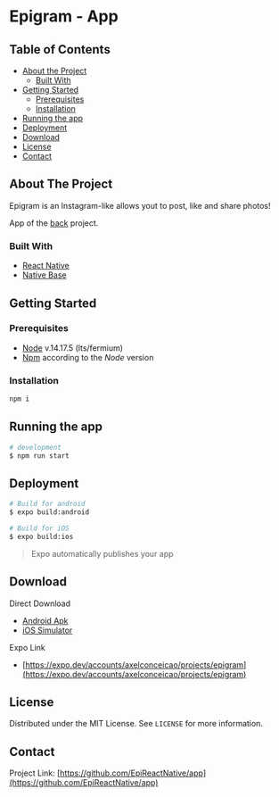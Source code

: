 # Epigram - App

## Table of Contents

* [About the Project](#about-the-project)
  * [Built With](#built-with)
* [Getting Started](#getting-started)
  * [Prerequisites](#prerequisites)
  * [Installation](#installation)
* [Running the app](#running-the-app)
* [Deployment](#deployment)
* [Download](#download)
* [License](#license)
* [Contact](#contact)

## About The Project

Epigram is an Instagram-like allows yout to post, like and share photos!

App of the [back](https://github.com/EpiReactNative/back) project.

### Built With

* [React Native](https://reactnative.dev/)
* [Native Base](https://nativebase.io/)

## Getting Started

### Prerequisites

* [Node](https://nodejs.org/) v.14.17.5 (lts/fermium)
* [Npm](https://www.npmjs.com/) according to the _Node_ version

### Installation

```sh
npm i
```

## Running the app

```bash
# development
$ npm run start
```

## Deployment

```bash
# Build for android
$ expo build:android

# Build for iOS
$ expo build:ios
```
> Expo automatically publishes your app

## Download

Direct Download
* [Android Apk](https://expo.dev/artifacts/798bb29a-75ad-4a13-8b19-f9c6b73920bb)
* [iOS Simulator](https://expo.dev/artifacts/7fcdcdf4-7e2a-4b5d-9320-c78f98c68295)

Expo Link
* [https://expo.dev/accounts/axelconceicao/projects/epigram](https://expo.dev/accounts/axelconceicao/projects/epigram)


## License

Distributed under the MIT License. See `LICENSE` for more information.

## Contact

Project Link: [https://github.com/EpiReactNative/app](https://github.com/EpiReactNative/app)
